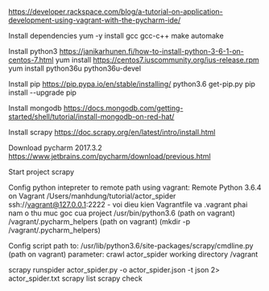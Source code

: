 https://developer.rackspace.com/blog/a-tutorial-on-application-development-using-vagrant-with-the-pycharm-ide/

Install dependencies
yum -y install gcc gcc-c++ make automake

Install python3
https://janikarhunen.fi/how-to-install-python-3-6-1-on-centos-7.html
yum install https://centos7.iuscommunity.org/ius-release.rpm
yum install python36u python36u-devel

Install pip
https://pip.pypa.io/en/stable/installing/
python3.6 get-pip.py
pip install --upgrade pip

Install mongodb
https://docs.mongodb.com/getting-started/shell/tutorial/install-mongodb-on-red-hat/

Install scrapy
https://doc.scrapy.org/en/latest/intro/install.html

Download pycharm 2017.3.2
https://www.jetbrains.com/pycharm/download/previous.html

Start project scrapy

Config python intepreter to remote path using vagrant:
Remote Python 3.6.4 on Vagrant
/Users/manhdung/tutorial/actor_spider
ssh://vagrant@127.0.0.1:2222 - voi dieu kien Vagrantfile va .vagrant phai nam o thu muc goc cua project
/usr/bin/python3.6 (path on vagrant)
/vagrant/.pycharm_helpers (path on vagrant) (mkdir -p /vagrant/.pycharm_helpers)

Config script path to: /usr/lib/python3.6/site-packages/scrapy/cmdline.py (path on vagrant)
parameter: crawl actor_spider
working directory /vagrant

scrapy runspider actor_spider.py -o actor_spider.json -t json 2> actor_spider.txt
scrapy list
scrapy check
